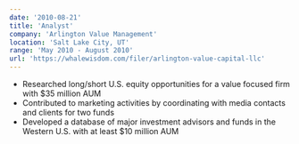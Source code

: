 ```yaml
---
date: '2010-08-21'
title: 'Analyst'
company: 'Arlington Value Management'
location: 'Salt Lake City, UT'
range: 'May 2010 - August 2010'
url: 'https://whalewisdom.com/filer/arlington-value-capital-llc'
---
```


- Researched long/short U.S. equity opportunities for a value focused firm with $35 million AUM
- Contributed to marketing activities by coordinating with media contacts and clients for two funds
- Developed a database of major investment advisors and funds in the Western U.S. with at least $10 million AUM
